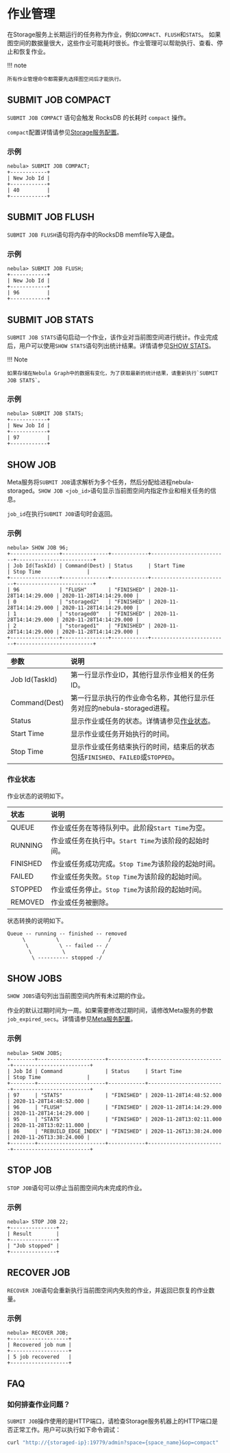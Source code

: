 # 作业管理

在Storage服务上长期运行的任务称为作业，例如`COMPACT`、`FLUSH`和`STATS`。 如果图空间的数据量很大，这些作业可能耗时很长。作业管理可以帮助执行、查看、停止和恢复作业。

!!! note

    所有作业管理命令都需要先选择图空间后才能执行。

## SUBMIT JOB COMPACT

`SUBMIT JOB COMPACT` 语句会触发 RocksDB 的长耗时 `compact` 操作。

`compact`配置详情请参见[Storage服务配置](../../5.configurations-and-logs/1.configurations/4.storage-config.md)。

### 示例

```ngql
nebula> SUBMIT JOB COMPACT;
+------------+
| New Job Id |
+------------+
| 40         |
+------------+
```

## SUBMIT JOB FLUSH

`SUBMIT JOB FLUSH`语句将内存中的RocksDB memfile写入硬盘。

### 示例

```ngql
nebula> SUBMIT JOB FLUSH;
+------------+
| New Job Id |
+------------+
| 96         |
+------------+
```

## SUBMIT JOB STATS

`SUBMIT JOB STATS`语句启动一个作业，该作业对当前图空间进行统计。作业完成后，用户可以使用`SHOW STATS`语句列出统计结果。详情请参见[SHOW STATS](../7.general-query-statements/6.show/14.show-stats.md)。

!!! Note

    如果存储在Nebula Graph中的数据有变化，为了获取最新的统计结果，请重新执行`SUBMIT JOB STATS`。

### 示例

```ngql
nebula> SUBMIT JOB STATS;
+------------+
| New Job Id |
+------------+
| 97         |
+------------+
```

## SHOW JOB

Meta服务将`SUBMIT JOB`请求解析为多个任务，然后分配给进程nebula-storaged。`SHOW JOB <job_id>`语句显示当前图空间内指定作业和相关任务的信息。

`job_id`在执行`SUBMIT JOB`语句时会返回。

### 示例

```ngql
nebula> SHOW JOB 96;
+----------------+---------------+------------+-------------------------+-------------------------+
| Job Id(TaskId) | Command(Dest) | Status     | Start Time              | Stop Time               |
+----------------+---------------+------------+-------------------------+-------------------------+
| 96             | "FLUSH"       | "FINISHED" | 2020-11-28T14:14:29.000 | 2020-11-28T14:14:29.000 |
| 0              | "storaged2"   | "FINISHED" | 2020-11-28T14:14:29.000 | 2020-11-28T14:14:29.000 |
| 1              | "storaged0"   | "FINISHED" | 2020-11-28T14:14:29.000 | 2020-11-28T14:14:29.000 |
| 2              | "storaged1"   | "FINISHED" | 2020-11-28T14:14:29.000 | 2020-11-28T14:14:29.000 |
+----------------+---------------+------------+-------------------------+-------------------------+
```

|参数|说明|
|:---|:---|
|Job Id(TaskId)|第一行显示作业ID，其他行显示作业相关的任务ID。|
|Command(Dest)|第一行显示执行的作业命令名称，其他行显示任务对应的nebula-storaged进程。|
|Status|显示作业或任务的状态。详情请参见[作业状态](#_6)。|
|Start Time|显示作业或任务开始执行的时间。|
|Stop Time|显示作业或任务结束执行的时间，结束后的状态包括`FINISHED`、`FAILED`或`STOPPED`。|

### 作业状态

作业状态的说明如下。

|状态|说明|
|:---|:---|
|QUEUE|作业或任务在等待队列中。此阶段`Start Time`为空。|
|RUNNING|作业或任务在执行中。`Start Time`为该阶段的起始时间。|
|FINISHED|作业或任务成功完成。`Stop Time`为该阶段的起始时间。|
|FAILED|作业或任务失败。`Stop Time`为该阶段的起始时间。|
|STOPPED|作业或任务停止。`Stop Time`为该阶段的起始时间。|
|REMOVED|作业或任务被删除。|

状态转换的说明如下。

```ngql
Queue -- running -- finished -- removed
     \          \                /
      \          \ -- failed -- /
       \          \            /
        \ ---------- stopped -/
```

## SHOW JOBS

`SHOW JOBS`语句列出当前图空间内所有未过期的作业。

作业的默认过期时间为一周。如果需要修改过期时间，请修改Meta服务的参数`job_expired_secs`。详情请参见[Meta服务配置](../../5.configurations-and-logs/1.configurations/2.meta-config.md)。

### 示例

```ngql
nebula> SHOW JOBS;
+--------+----------------------+------------+-------------------------+-------------------------+
| Job Id | Command              | Status     | Start Time              | Stop Time               |
+--------+----------------------+------------+-------------------------+-------------------------+
| 97     | "STATS"              | "FINISHED" | 2020-11-28T14:48:52.000 | 2020-11-28T14:48:52.000 |
| 96     | "FLUSH"              | "FINISHED" | 2020-11-28T14:14:29.000 | 2020-11-28T14:14:29.000 |
| 95     | "STATS"              | "FINISHED" | 2020-11-28T13:02:11.000 | 2020-11-28T13:02:11.000 |
| 86     | "REBUILD_EDGE_INDEX" | "FINISHED" | 2020-11-26T13:38:24.000 | 2020-11-26T13:38:24.000 |
+--------+----------------------+------------+-------------------------+-------------------------+
```

## STOP JOB

`STOP JOB`语句可以停止当前图空间内未完成的作业。

### 示例

```ngql
nebula> STOP JOB 22;
+---------------+
| Result        |
+---------------+
| "Job stopped" |
+---------------+
```

## RECOVER JOB

`RECOVER JOB`语句会重新执行当前图空间内失败的作业，并返回已恢复的作业数量。

### 示例

```ngql
nebula> RECOVER JOB;
+-------------------+
| Recovered job num |
+-------------------+
| 5 job recovered   |
+-------------------+
```

## FAQ

### 如何排查作业问题？

`SUBMIT JOB`操作使用的是HTTP端口，请检查Storage服务机器上的HTTP端口是否正常工作。用户可以执行如下命令调试：

```bash
curl "http://{storaged-ip}:19779/admin?space={space_name}&op=compact"
```
